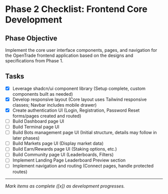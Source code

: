 # Phase 2 Checklist: Frontend Core Development

## Phase Objective
Implement the core user interface components, pages, and navigation for the OpenTrade frontend application based on the designs and specifications from Phase 1.

## Tasks

*   [x] Leverage shadcn/ui component library (Setup complete, custom components built as needed)
*   [x] Develop responsive layout (Core layout uses Tailwind responsive classes; Navbar includes mobile drawer)
*   [x] Create authentication UI (Login, Registration, Password Reset forms/pages created and routed)
*   [ ] Build Dashboard page UI
*   [ ] Build Terminal page UI
*   [ ] Build Bots management page UI (Initial structure, details may follow in later phases)
*   [ ] Build Markets page UI (Display market data)
*   [ ] Build Earn/Rewards page UI (Staking options, etc.)
*   [ ] Build Community page UI (Leaderboards, Filters)
*   [ ] Implement Landing Page Leaderboard Preview section
*   [ ] Implement navigation and routing (Connect pages, handle protected routes)

---
*Mark items as complete ([x]) as development progresses.*
